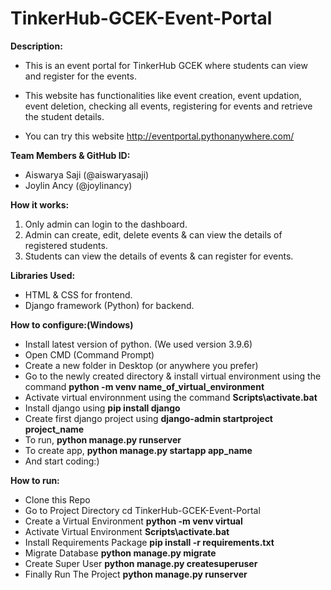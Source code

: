 # TinkerHub-GCEK-Event-Portal

**Description:**

- This is an event portal for TinkerHub GCEK where students can
view and register for the events.

- This website has functionalities like event creation, event updation, event deletion, checking all events, registering for events and retrieve the student details.

- You can try this website http://eventportal.pythonanywhere.com/

**Team Members & GitHub ID:**

- Aiswarya Saji (@aiswaryasaji)
- Joylin Ancy (@joylinancy)

**How it works:**

1. Only admin can login to the dashboard.
2. Admin can create, edit, delete events & can view the details of registered students.
3. Students can view the details of events & can register for events.

**Libraries Used:**

- HTML & CSS for frontend.
- Django framework (Python) for backend.

**How to configure:(Windows)**

- Install latest version of python. (We used version 3.9.6)
- Open CMD (Command Prompt)
- Create a new folder in Desktop (or anywhere you prefer)
- Go to the newly created directory & install virtual environment using the command **python -m venv name_of_virtual_environment**
- Activate virtual environnment using the command **Scripts\activate.bat**
- Install django using **pip install django**
- Create first django project using **django-admin startproject project_name**
- To run, **python manage.py runserver**
- To create app, **python manage.py startapp app_name**
- And start coding:)

**How to run:**

- Clone this Repo
- Go to Project Directory cd TinkerHub-GCEK-Event-Portal
- Create a Virtual Environment **python -m venv virtual**
- Activate Virtual Environment **Scripts\activate.bat**
- Install Requirements Package **pip install -r requirements.txt**
- Migrate Database **python manage.py migrate**
- Create Super User **python manage.py createsuperuser**
- Finally Run The Project **python manage.py runserver**



